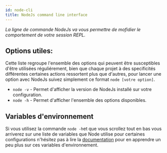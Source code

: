 ```yaml
---
id: node-cli
title: NodeJs command line interface
---
```

*La ligne de commande NodeJs va vous permettre de mofidier le comportement de votre session REPL.*

## Options utiles:
Cette liste regroupe l'ensemble des options qui peuvent être susceptibles d'être utilisées réguliérement, bien que chaque projet à des specificités différentes certaines actions ressortent plus que d'autres, pour lancer une option avec NodeJs suivez simplement ce format `node [votre option]`.

* `node -v` - Permet d'afficher la version de NodeJs installé sur votre configuration.
* `node -h` - Permet d'afficher l'ensemble des options disponibles.

## Variables d'environnement
Si vous utilisez la commande `node -h`et que vous scrollez tout en bas vous arriverez sur une liste de variables que Node utilise pour certaines configurations n'hésitez pas à lire la [documentation](https://nodejs.org/dist/latest-v10.x/docs/api/cli.html#cli_environment_variables) pour en apprendre un peu plus sur ces variables d'environnement.
